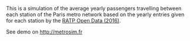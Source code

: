 This is a simulation of the average yearly passengers travelling between each station of the Paris metro network based on the yearly entries given for each station by the [RATP Open Data (2016)](https://data.ratp.fr/explore/dataset/trafic-annuel-entrant-par-station-du-reseau-ferre-2016/).

See demo on http://metrosim.fr


